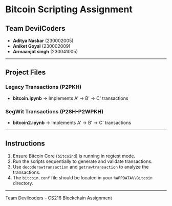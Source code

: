 # Bitcoin Scripting Assignment

## Team DevilCoders

- **Aditya Naskar** (230002005)
- **Aniket Goyal** (230002009)
- **Armaanjot singh** (230041005)

---

## Project Files

### Legacy Transactions (P2PKH)
- **bitcoin.ipynb** → Implements A' → B' → C' transactions  
 

### SegWit Transactions (P2SH-P2WPKH)

- **bitcoin2.ipynb** → Implements A' → B' → C' transactions  

---

## Instructions

1. Ensure Bitcoin Core (`bitcoind`) is running in regtest mode.
2. Run the scripts sequentially to generate and validate transactions.
3. Use `decoderawtransaction` and `getrawtransaction` to analyze the transactions.
4. The `bitcoin.conf` file should be located in your `%APPDATA%\Bitcoin` directory.

---

Team Devilcoders - CS216 Blockchain Assignment
